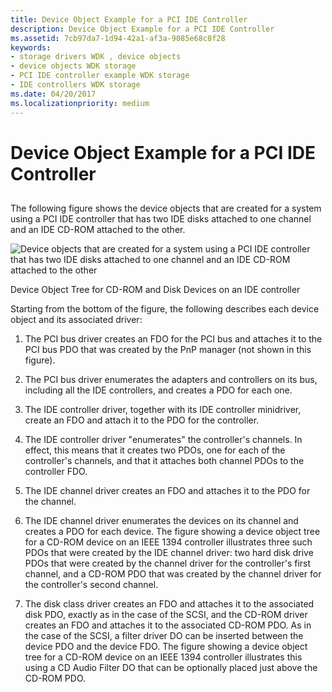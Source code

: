 ```yaml
---
title: Device Object Example for a PCI IDE Controller
description: Device Object Example for a PCI IDE Controller
ms.assetid: 7cb97da7-1d94-42a1-af3a-9085e68c8f28
keywords:
- storage drivers WDK , device objects
- device objects WDK storage
- PCI IDE controller example WDK storage
- IDE controllers WDK storage
ms.date: 04/20/2017
ms.localizationpriority: medium
---
```


# Device Object Example for a PCI IDE Controller


## <span id="ddk_device_object_example_for_a_pci_ide_controller_kg"></span><span id="DDK_DEVICE_OBJECT_EXAMPLE_FOR_A_PCI_IDE_CONTROLLER_KG"></span>


The following figure shows the device objects that are created for a system using a PCI IDE controller that has two IDE disks attached to one channel and an IDE CD-ROM attached to the other.

![Device objects that are created for a system using a PCI IDE controller that has two IDE disks attached to one channel and an IDE CD-ROM attached to the other](images/kg201-4.png)

Device Object Tree for CD-ROM and Disk Devices on an IDE controller

Starting from the bottom of the figure, the following describes each device object and its associated driver:

1.  The PCI bus driver creates an FDO for the PCI bus and attaches it to the PCI bus PDO that was created by the PnP manager (not shown in this figure).

2.  The PCI bus driver enumerates the adapters and controllers on its bus, including all the IDE controllers, and creates a PDO for each one.

3.  The IDE controller driver, together with its IDE controller minidriver, create an FDO and attach it to the PDO for the controller.

4.  The IDE controller driver "enumerates" the controller's channels. In effect, this means that it creates two PDOs, one for each of the controller's channels, and that it attaches both channel PDOs to the controller FDO.

5.  The IDE channel driver creates an FDO and attaches it to the PDO for the channel.

6.  The IDE channel driver enumerates the devices on its channel and creates a PDO for each device. The figure showing a device object tree for a CD-ROM device on an IEEE 1394 controller illustrates three such PDOs that were created by the IDE channel driver: two hard disk drive PDOs that were created by the channel driver for the controller's first channel, and a CD-ROM PDO that was created by the channel driver for the controller's second channel.

7.  The disk class driver creates an FDO and attaches it to the associated disk PDO, exactly as in the case of the SCSI, and the CD-ROM driver creates an FDO and attaches it to the associated CD-ROM PDO. As in the case of the SCSI, a filter driver DO can be inserted between the device PDO and the device FDO. The figure showing a device object tree for a CD-ROM device on an IEEE 1394 controller illustrates this using a CD Audio Filter DO that can be optionally placed just above the CD-ROM PDO.

 

 




